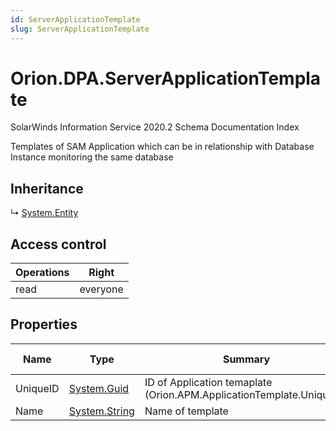 ```yaml
---
id: ServerApplicationTemplate
slug: ServerApplicationTemplate
---
```


# Orion.DPA.ServerApplicationTemplate

SolarWinds Information Service 2020.2 Schema Documentation Index

Templates of SAM Application which can be in relationship with Database Instance monitoring the same database

## Inheritance

↳ [System.Entity](./../System/Entity)

## Access control

| Operations | Right |
| ------ | ------ |
| read | everyone |

## Properties

| Name | Type | Summary | Access Control |
| ------ | ------ | ------ | ------ |
| UniqueID | [System.Guid](https://docs.microsoft.com/en-us/dotnet/api/system.guid) | ID of Application temaplate (Orion.APM.ApplicationTemplate.UniqueID) | everyone |
| Name | [System.String](https://docs.microsoft.com/en-us/dotnet/api/system.string) | Name of template | everyone |

